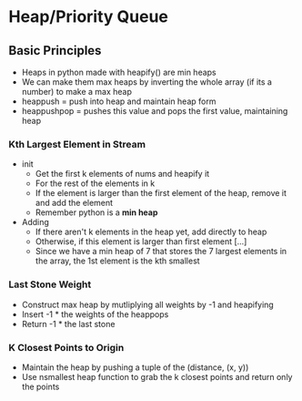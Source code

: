 # Heap/Priority Queue

## Basic Principles
- Heaps in python made with heapify() are min heaps
- We can make them max heaps by inverting the whole array (if its a number) to make a max heap
- heappush = push into heap and maintain heap form
- heappushpop = pushes this value and pops the first value, maintaining heap

### Kth Largest Element in Stream
- init
    - Get the first k elements of nums and heapify it
    - For the rest of the elements in k
    - If the element is larger than the first element of the heap, remove it and add the element
    - Remember python is a **min heap**
- Adding
    - If there aren't k elements in the heap yet, add directly to heap
    - Otherwise, if this element is larger than first element [...]
    - Since we have a min heap of 7 that stores the 7 largest elements in the array, the 1st element is the kth smallest

### Last Stone Weight
- Construct max heap by mutliplying all weights by -1 and heapifying
- Insert -1 * the weights of the heappops
- Return -1 * the last stone

### K Closest Points to Origin
- Maintain the heap by pushing a tuple of the (distance, (x, y))
- Use nsmallest heap function to grab the k closest points and return only the points

